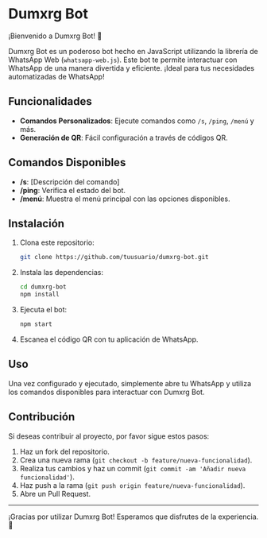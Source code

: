 # Dumxrg Bot

¡Bienvenido a Dumxrg Bot! 🎉

Dumxrg Bot es un poderoso bot hecho en JavaScript utilizando la librería de WhatsApp Web (`whatsapp-web.js`). Este bot te permite interactuar con WhatsApp de una manera divertida y eficiente. ¡Ideal para tus necesidades automatizadas de WhatsApp!

## Funcionalidades

- **Comandos Personalizados**: Ejecute comandos como `/s`, `/ping`, `/menú` y más.
- **Generación de QR**: Fácil configuración a través de códigos QR.

## Comandos Disponibles

- **/s**: [Descripción del comando]
- **/ping**: Verifica el estado del bot.
- **/menú**: Muestra el menú principal con las opciones disponibles.


## Instalación

1. Clona este repositorio:
    ```bash
    git clone https://github.com/tuusuario/dumxrg-bot.git
    ```

2. Instala las dependencias:
    ```bash
    cd dumxrg-bot
    npm install
    ```

3. Ejecuta el bot:
    ```bash
    npm start
    ```

4. Escanea el código QR con tu aplicación de WhatsApp.

## Uso

Una vez configurado y ejecutado, simplemente abre tu WhatsApp y utiliza los comandos disponibles para interactuar con Dumxrg Bot.

## Contribución

Si deseas contribuir al proyecto, por favor sigue estos pasos:

1. Haz un fork del repositorio.
2. Crea una nueva rama (`git checkout -b feature/nueva-funcionalidad`).
3. Realiza tus cambios y haz un commit (`git commit -am 'Añadir nueva funcionalidad'`).
4. Haz push a la rama (`git push origin feature/nueva-funcionalidad`).
5. Abre un Pull Request.

---

¡Gracias por utilizar Dumxrg Bot! Esperamos que disfrutes de la experiencia. 🚀
